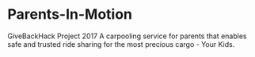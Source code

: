 # Parents-In-Motion
GiveBackHack Project 2017  A carpooling service for parents that enables safe and trusted ride sharing for the most precious cargo - Your Kids.
